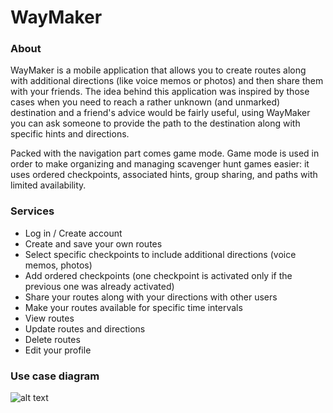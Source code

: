 <h1>WayMaker</h1>

<h3>About</h3>
<p>WayMaker is a mobile application that allows you to create routes along with additional directions (like voice memos or photos) and then share them with your friends. The idea behind this application was inspired by those cases when you need to reach a rather unknown (and unmarked) destination and a friend's advice would be fairly useful, using WayMaker you can ask someone to provide the path to the destination along with specific hints and directions.</p>
<p>Packed with the navigation part comes game mode. Game mode is used in order to make organizing and managing scavenger hunt games easier: it uses ordered checkpoints, associated  hints, group sharing, and paths with limited availability.</p>

<h3>Services</h3>
<ul>
  <li>Log in / Create account</li>
  <li>Create and save your own routes</li>
  <li>Select specific checkpoints to include additional directions (voice memos, photos)</li>
  <li>Add ordered checkpoints (one checkpoint is activated only if the previous one was already activated)</li>
  <li>Share your routes along with your directions with other users</li>
  <li>Make your routes available for specific time intervals</li>
  <li>View routes</li>
  <li>Update routes and directions</li>
  <li>Delete routes</li>
  <li>Edit your profile</li>
</ul>

<h3>Use case diagram</h3>

![alt text](https://github.com/stefaniabudau/WayMaker/blob/master/diagram.jpg?raw=true)
